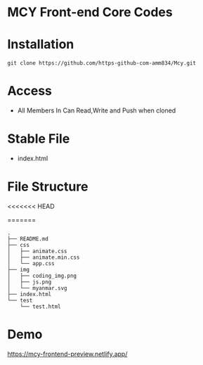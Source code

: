 # MCY Front-end Core Codes

# Installation

```
git clone https://github.com/https-github-com-amm834/Mcy.git

```
# Access
- All Members In Can Read,Write and Push when cloned


# Stable File
- index.html

# File Structure
<<<<<<< HEAD

=======

```
.
├── README.md
├── css
│   ├── animate.css
│   ├── animate.min.css
│   └── app.css
├── img
│   ├── coding_img.png
│   ├── js.png
│   └── myanmar.svg
├── index.html
└── test
    └── test.html
```
# Demo
https://mcy-frontend-preview.netlify.app/

